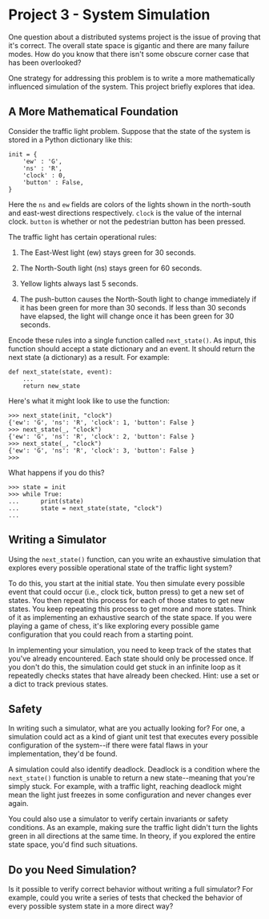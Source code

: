 # Project 3 - System Simulation

One question about a distributed systems project is the issue of
proving that it's correct. The overall state space is gigantic and
there are many failure modes. How do you know that there isn't some
obscure corner case that has been overlooked?

One strategy for addressing this problem is to write a more
mathematically influenced simulation of the system.  This project
briefly explores that idea.

## A More Mathematical Foundation

Consider the traffic light problem.  Suppose that the state of the
system is stored in a Python dictionary like this:

```
init = {
    'ew' : 'G',
    'ns' : 'R',
    'clock' : 0,
    'button' : False,
}
```

Here the `ns` and `ew` fields are colors of the lights shown in
the north-south and east-west directions respectively. `clock` is the
value of the internal clock.  `button` is whether or not the
pedestrian button has been pressed.

The traffic light has certain operational rules:

1.  The East-West light (ew) stays green for 30 seconds.

2.  The North-South light (ns) stays green for 60 seconds.

3.  Yellow lights always last 5 seconds.

4.  The push-button causes the North-South light to change immediately
if it has been green for more than 30 seconds.  If less than 30
seconds have elapsed, the light will change once it has been green for
30 seconds.

Encode these rules into a single function called `next_state()`.  As
input, this function should accept a state dictionary and an event. It
should return the next state (a dictionary) as a result. For example:

```
def next_state(state, event):
    ...
    return new_state
```

Here's what it might look like to use the function:

```
>>> next_state(init, "clock")
{'ew': 'G', 'ns': 'R', 'clock': 1, 'button': False }
>>> next_state(_, "clock")
{'ew': 'G', 'ns': 'R', 'clock': 2, 'button': False }
>>> next_state(_, "clock")
{'ew': 'G', 'ns': 'R', 'clock': 3, 'button': False }
>>>
```

What happens if you do this?

```
>>> state = init
>>> while True:
...      print(state)
...      state = next_state(state, "clock")
...
```

## Writing a Simulator

Using the `next_state()` function, can you write an exhaustive
simulation that explores every possible operational state of the
traffic light system?

To do this, you start at the initial state.  You then simulate every
possible event that could occur (i.e., clock tick, button press) to
get a new set of states.  You then repeat this process for each of
those states to get new states.  You keep repeating this process to
get more and more states.  Think of it as implementing an exhaustive
search of the state space.  If you were playing a game of chess, it's
like exploring every possible game configuration that you could reach
from a starting point.

In implementing your simulation, you need to keep track of the states
that you've already encountered.  Each state should only be processed
once. If you don't do this, the simulation could get stuck in an
infinite loop as it repeatedly checks states that have already been
checked.  Hint: use a set or a dict to track previous states.

## Safety

In writing such a simulator, what are you actually looking for?  For
one, a simulation could act as a kind of giant unit test that executes
every possible configuration of the system--if there were fatal flaws
in your implementation, they'd be found.

A simulation could also identify deadlock.  Deadlock is a condition
where the `next_state()` function is unable to return a new
state--meaning that you're simply stuck. For example, with a traffic
light, reaching deadlock might mean the light just freezes in some
configuration and never changes ever again.

You could also use a simulator to verify certain invariants or safety
conditions.  As an example, making sure the traffic light didn't
turn the lights green in all directions at the same time. In theory,
if you explored the entire state space, you'd find such situations.

## Do you Need Simulation?

Is it possible to verify correct behavior without writing a full
simulator?   For example, could you write a series of tests
that checked the behavior of every possible system state in a more
direct way?
